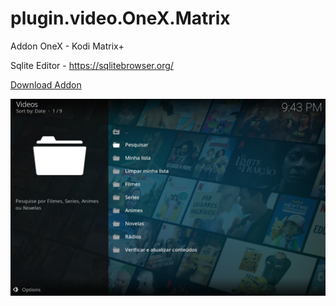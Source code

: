 # plugin.video.OneX.Matrix
Addon OneX - Kodi Matrix+

Sqlite Editor - https://sqlitebrowser.org/

[Download Addon](https://github.com/OnePlayHD/OneRepo/raw/master/matrix/plugin.video.OneX.Matrix/plugin.video.OneX.Matrix-1.0.2.zip)

![Drag Racing](https://raw.githubusercontent.com/zoreu/zoreu.github.io/master/kodi/onex_image.jpg)
